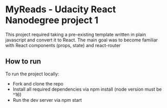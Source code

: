 # MyReads - Udacity React Nanodegree project 1

This project required taking a pre-existing template written in plain javascript and convert it to React.
The main goal was to become familiar with React components (props, state) and react-router

## How to run

To run the project locally:

- Fork and clone the repo
- Install all required dependencies via npm install (node version must be ^16)
- Run the dev server via npm start
